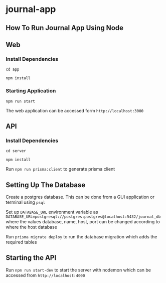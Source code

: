 # journal-app

## How To Run Journal App Using Node

## Web

### Install Dependencies  

`cd app`

`npm install`


### Starting Application
 
`npm run start`

The web application can be accessed form `http://localhost:3000`


## API

### Install Dependencies  

`cd server`

`npm install`

Run `npm run prisma:client` to generate prisma client 

## Setting Up The Database

Create a postgres database. This can be done from a GUI application or terminal using `psql`

Set up `DATABASE_URL` environment variable as `DATABASE_URL=postgresql://postgres:postgres@localhost:5432/journal_db` where the values database, name, host, port can be changed according to where the host database

Run `prisma migrate deploy` to run the database migration which adds the required tables 

## Starting the API

Run `npm run start-dev` to start the server with nodemon which can be accessed from `http://localhost:4000`

